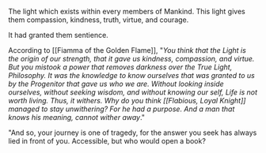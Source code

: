 The light which exists within every members of Mankind. This light gives them compassion, kindness, truth, virtue, and courage.

It had granted them sentience.

According to [[Fiamma of the Golden Flame]], "*You think that the Light is the origin of our strength, that it gave us kindness, compassion, and virtue. But you mistook a power that removes darkness over the True Light, Philosophy. It was the knowledge to know ourselves that was granted to us by the Progenitor that gave us who we are. Without looking inside ourselves, without seeking wisdom, and without knowing our self, Life is not worth living. Thus, it withers. Why do you think [[Flabious, Loyal Knight]] managed to stay unwithering? For he had a purpose. And a man that knows his meaning, cannot wither away*."

"And so, your journey is one of tragedy, for the answer you seek has always lied in front of you. Accessible, but who would open a book?

